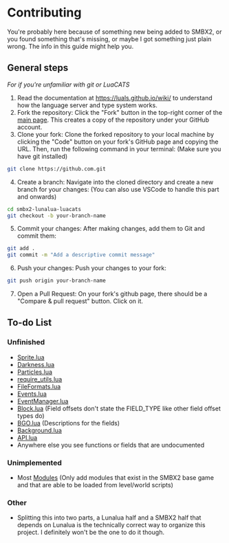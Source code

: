 # Contributing

You're probably here because of something new being added to SMBX2, or you found something that's missing, or maybe I got something just plain wrong. The info in this guide might help you.

## General steps

*For if you're unfamiliar with git or LuaCATS*

1. Read the documentation at https://luals.github.io/wiki/ to understand how the language server and type system works.
2. Fork the repository: Click the "Fork" button in the top-right corner of the [main page](). This creates a copy of the repository under your GitHub account.
3. Clone your fork: Clone the forked repository to your local machine by clicking the "Code" button on your fork's GitHub page and copying the URL. Then, run the following command in your terminal: (Make sure you have git installed)
```bash
git clone https://github.com.git
```
4. Create a branch: Navigate into the cloned directory and create a new branch for your changes: (You can also use VSCode to handle this part and onwards)
```bash
cd smbx2-lunalua-luacats
git checkout -b your-branch-name
```
5. Commit your changes: After making changes, add them to Git and commit them:
```bash
git add .
git commit -m "Add a descriptive commit message"
```
6. Push your changes: Push your changes to your fork:
```bash
git push origin your-branch-name
```
7. Open a Pull Request: On your fork's github page, there should be a "Compare & pull request" button. Click on it.

## To-do List

### Unfinished

* [Sprite.lua](/library/Classes/Sprite.lua)
* [Darkness.lua](/library/Classes/Darkness.lua)
* [Particles.lua](/library/Classes/Particles.lua)
* [require_utils.lua](/library/Classes/require_utils.lua)
* [FileFormats.lua](/library/Classes/FileFormats.lua)
* [Events.lua](/library/Classes/Events.lua)
* [EventManager.lua](/library/Classes/EventManager.lua)
* [Block.lua](/library/Classes/Block.lua) (Field offsets don't state the FIELD_TYPE like other field offset types do)
* [BGO.lua](/library/Classes/BGO.lua) (Descriptions for the fields)
* [Background.lua](/library/Classes/Background.lua)
* [API.lua](/library/Classes/API.lua)
* Anywhere else you see functions or fields that are undocumented

### Unimplemented

* Most [Modules](/library/Modules) (Only add modules that exist in the SMBX2 base game and that are able to be loaded from level/world scripts)

### Other

* Splitting this into two parts, a Lunalua half and a SMBX2 half that depends on Lunalua is the technically correct way to organize this project. I definitely won't be the one to do it though.
